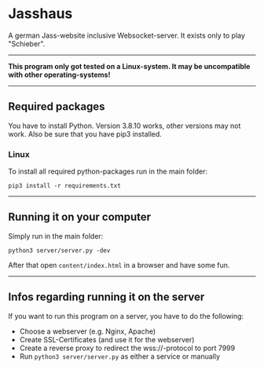 # Jasshaus
A german Jass-website inclusive Websocket-server. It exists only to play "Schieber".

---

**This program only got tested on a Linux-system. It may be uncompatible with other operating-systems!**

---
## Required packages

You have to install Python. Version 3.8.10 works, other versions may not work. Also be sure that you have pip3 installed.

### Linux

To install all required python-packages run in the main folder:
```
pip3 install -r requirements.txt
```

---

## Running it on your computer

Simply run in the main folder:
```
python3 server/server.py -dev
```
After that open `content/index.html` in a browser and have some fun.

---

## Infos regarding running it on the server

If you want to run this program on a server, you have to do the following:

* Choose a webserver (e.g. Nginx, Apache)
* Create SSL-Certificates (and use it for the webserver)
* Create a reverse proxy to redirect the wss://-protocol to port 7999
* Run `python3 server/server.py` as either a service or manually
